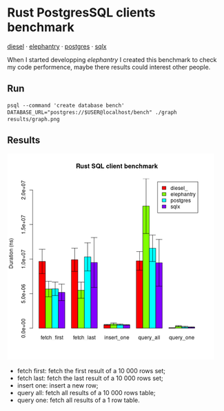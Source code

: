 # Rust PostgresSQL clients benchmark

[diesel](https://crates.io/crates/diesel)
· [elephantry](https://crates.io/crates/elephantry)
· [postgres](https://crates.io/crates/postgres)
· [sqlx](https://crates.io/crates/sqlx)

When I started developping *elephantry* I created this benchmark to check my
code performence, maybe there results could interest other people.

## Run

```
psql --command 'create database bench'
DATABASE_URL="postgres://$USER@localhost/bench" ./graph results/graph.png
```

## Results

![](results/graph.png)

- fetch first: fetch the first result of a 10 000 rows set;
- fetch last: fetch the last result of a 10 000 rows set;
- insert one: insert a new row;
- query all: fetch all results of a 10 000 rows table;
- query one: fetch all results of a 1 row table.
